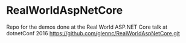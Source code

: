 # RealWorldAspNetCore
Repo for the demos done at the Real World ASP.NET Core talk at dotnetConf 2016
https://github.com/glennc/RealWorldAspNetCore.git
